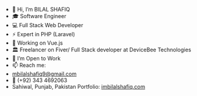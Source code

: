 - 👋 Hi, I’m BILAL SHAFIQ
- 🎓 Software Engineer
- 💻 Full Stack Web Developer
- ⚡ Expert in PHP (Laravel)
- 🌱 Working on Vue.js
- 🏛 Freelancer on Fiver/ Full Stack developer at DeviceBee Technologies
- 💞️ I’m Open to Work
- 📫 Reach me: 
- mbilalshafiq9@gmail.com
- 📱 (+92) 343 4692063
- Sahiwal, Punjab, Pakistan
Portfolio: <a href="imbilalshafiq.com" target="_balnk">imbilalshafiq.com</a>
